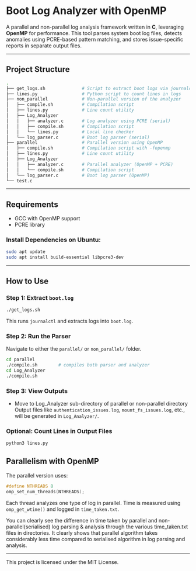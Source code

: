 
# Boot Log Analyzer with OpenMP

A parallel and non-parallel log analysis framework written in **C**, leveraging **OpenMP** for performance. This tool parses system boot log files, detects anomalies using PCRE-based pattern matching, and stores issue-specific reports in separate output files.

---

##  Project Structure

```bash
.
├── get_logs.sh              # Script to extract boot logs via journalctl
├── lines.py                 # Python script to count lines in logs
├── non_parallel             # Non-parallel version of the analyzer
│   ├── compile.sh           # Compilation script
│   ├── lines.py             # Line count utility
│   ├── Log_Analyzer
│   │   ├── analyzer.c       # Log analyzer using PCRE (serial)
│   │   ├── compile.sh       # Compilation script
│   │   └── lines.py         # Local line checker
│   └── log_parser.c         # Boot log parser (serial)
├── parallel                 # Parallel version using OpenMP
│   ├── compile.sh           # Compilation script with -fopenmp
│   ├── lines.py             # Line count utility
│   ├── Log_Analyzer
│   │   ├── analyzer.c       # Parallel analyzer (OpenMP + PCRE)
│   │   └── compile.sh       # Compilation script
│   └── log_parser.c         # Boot log parser (OpenMP)
└── test.c                  
```

---

##  Requirements

* GCC with OpenMP support
* PCRE library

### Install Dependencies on Ubuntu:

```bash
sudo apt update
sudo apt install build-essential libpcre3-dev
```

---

##  How to Use

### Step 1: Extract `boot.log`

```bash
./get_logs.sh
```

This runs `journalctl` and extracts logs into `boot.log`.

### Step 2: Run the Parser

Navigate to either the `parallel/` or `non_parallel/` folder.

```bash
cd parallel
./compile.sh        # compiles both parser and analyzer
cd Log_Analyzer
./compile.sh
```

### Step 3: View Outputs
* Move to Log_Analyzer sub-directory of parallel or non-parallel directory
Output files like `authentication_issues.log`, `mount_fs_issues.log`, etc., will be generated in `Log_Analyzer/`.

### Optional: Count Lines in Output Files

```bash
python3 lines.py
```



##  Parallelism with OpenMP

The parallel version uses:

```c
#define NTHREADS 8
omp_set_num_threads(NTHREADS);
```

Each thread analyzes one type of log in parallel. Time is measured using `omp_get_wtime()` and logged in `time_taken.txt`.

You can clearly see the difference in time taken by parallel and non-parallel(serialised) log parsing & analysis through the various time_taken.txt files in directories.
It clearly shows that parallel algorithm takes considerably less time compared to serialised algorithm in log parsing and analysis.

---


This project is licensed under the MIT License.
